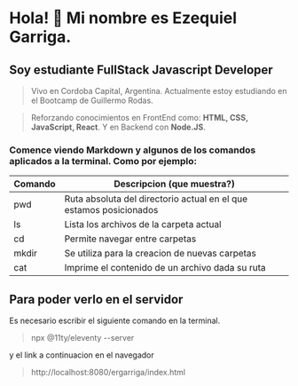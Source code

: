 # Hola! 👋 Mi nombre es Ezequiel Garriga.
## Soy estudiante **FullStack Javascript** Developer
> Vivo en Cordoba Capital, Argentina. Actualmente estoy estudiando en el Bootcamp de Guillermo Rodas.

> Reforzando conocimientos en FrontEnd como: **HTML, CSS, JavaScript, React**. Y en Backend con **Node.JS**.

### Comence viendo Markdown y algunos de los comandos aplicados a la terminal. Como por ejemplo:

| Comando | Descripcion (que muestra?)                                         |
| ------- | ------------------------------------------------------------------ |
| pwd     | Ruta absoluta del directorio actual en el que estamos posicionados |
| ls      | Lista los archivos de la carpeta actual                            |
| cd      | Permite navegar entre carpetas                                     |
| mkdir   | Se utiliza para la creacion de nuevas carpetas                     |
| cat     | Imprime el contenido de un archivo dada su ruta                    |

## Para poder verlo en el servidor
 Es necesario escribir el siguiente comando en la terminal.

> npx @11ty/eleventy --server

y el link a continuacion en el navegador

> http://localhost:8080/ergarriga/index.html  


